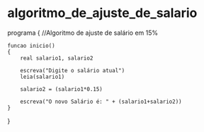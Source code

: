 # algoritmo_de_ajuste_de_salario
programa
{
//Algoritmo de ajuste de salário em 15%

	
	funcao inicio()
	{
		real salario1, salario2

		escreva("Digite o salário atual")
		leia(salario1)

		salario2 = (salario1*0.15)

		escreva("O novo Salário é: " + (salario1+salario2))
	}
}
